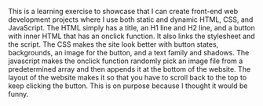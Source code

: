 This is a learning exercise to showcase that I can create front-end web development projects where I use both static and dynamic HTML, CSS, and JavaScript.
The HTML simply has a title, an H1 line and H2 line, and a button with inner HTML that has an onclick function. It also links the stylesheet and the script.
The CSS makes the site look better with button states, backgrounds, an image for the button, and a text family and shadows.
The javascript makes the onclick function randomly pick an image file from a predetermined array and then appends it at the bottom of the website.
The layout of the website makes it so that you have to scroll back to the top to keep clicking the button. This is on purpose because I thought it would be funny.
